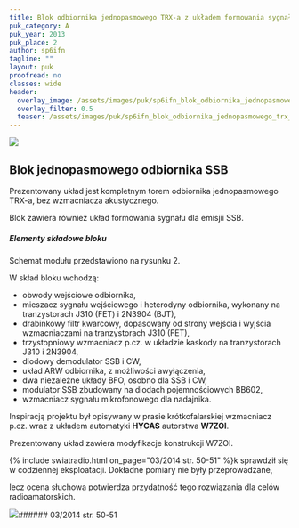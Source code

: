```yaml
---
title: Blok odbiornika jednopasmowego TRX-a z układem formowania sygnału dla emisji SSB
puk_category: A
puk_year: 2013
puk_place: 2
author: sp6ifn
tagline: ""
layout: puk
proofread: no
classes: wide
header:
  overlay_image: /assets/images/puk/sp6ifn_blok_odbiornika_jednopasmowego_trx_a_z_układem_formowania_sygnału_dla_emisji_ssb.jpg
  overlay_filter: 0.5
  teaser: /assets/images/puk/sp6ifn_blok_odbiornika_jednopasmowego_trx_a_z_układem_formowania_sygnału_dla_emisji_ssb.jpg
---
```






 



![](assets/data/img/projects/2013-2-0.jpg) 



Blok jednopasmowego odbiornika SSB
----------------------------------





 Prezentowany układ jest kompletnym torem odbiornika jednopasmowego TRX-a, bez wzmacniacza akustycznego.

 Blok zawiera również układ formowania sygnału dla emisjii SSB.




##### Elementy składowe bloku




 Schemat modułu przedstawiono na rysunku 2.  


 W skład bloku wchodzą:






* obwody wejściowe odbiornika,
* mieszacz sygnału wejściowego i heterodyny odbiornika, wykonany na tranzystorach J310 (FET) i 2N3904 (BJT),
* drabinkowy filtr kwarcowy, dopasowany od strony wejścia i wyjścia wzmacniaczami na tranzystorach J310 (FET),
* trzystopniowy wzmacniacz p.cz. w układzie kaskody na tranzystorach J310 i 2N3904,
* diodowy demodulator SSB i CW,
* układ ARW odbiornika, z możliwości awyłączenia,
* dwa niezależne układy BFO, osobno dla SSB i CW,
* modulator SSB zbudowany na diodach pojemnościowych BB602,
* wzmacniacz sygnału mikrofonowego dla nadajnika.






 Inspiracją projektu był opisywany w prasie krótkofalarskiej wzmacniacz p.cz. wraz z układem automatyki **HYCAS** autorstwa **W7ZOI**.

Prezentowany układ zawiera modyfikacje konstrukcji W7ZOI.






{% include swiatradio.html on_page="03/2014 str. 50-51" %}k sprawdził się w codziennej eksploatacji. Dokładne pomiary nie były przeprowadzane,

 lecz ocena słuchowa potwierdza przydatność tego rozwiązania dla celów radioamatorskich.







![](assets/img/logo/sr_logo_s.jpg)###### 03/2014 str. 50-51

 





 


